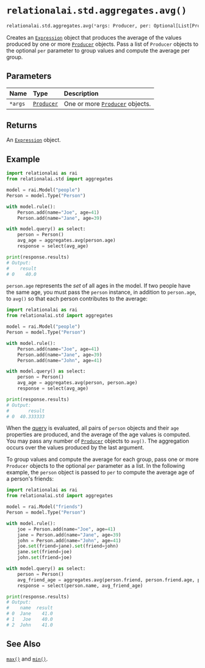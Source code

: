 # `relationalai.std.aggregates.avg()`

```python
relationalai.std.aggregates.avg(*args: Producer, per: Optional[List[Producer]]) -> Expression
```

Creates an [`Expression`](../../Expression.md) object that produces the average of
the values produced by one or more [`Producer`](../../Producer/README.md) objects.
Pass a list of `Producer` objects to the optional `per` parameter to group values and compute the average per group.

## Parameters

| Name | Type | Description |
| :--- | :--- | :------ |
| `*args` | [`Producer`](../../Producer/README.md) | One or more [`Producer`](../../Producer/README.md) objects. |

## Returns

An [`Expression`](../../Expression.md) object.

## Example

```python
import relationalai as rai
from relationalai.std import aggregates

model = rai.Model("people")
Person = model.Type("Person")

with model.rule():
    Person.add(name="Joe", age=41)
    Person.add(name="Jane", age=39)

with model.query() as select:
    person = Person()
    avg_age = aggregates.avg(person.age)
    response = select(avg_age)

print(response.results)
# Output:
#    result
# 0    40.0
```

`person.age` represents the _set_ of all ages in the model.
If two people have the same age, you must pass the `person` instance,
in addition to `person.age`, to `avg()` so that each person contributes to the average:

```python
import relationalai as rai
from relationalai.std import aggregates

model = rai.Model("people")
Person = model.Type("Person")

with model.rule():
    Person.add(name="Joe", age=41)
    Person.add(name="Jane", age=39)
    Person.add(name="John", age=41)

with model.query() as select:
    person = Person()
    avg_age = aggregates.avg(person, person.age)
    response = select(avg_age)

print(response.results)
# Output:
#       result
# 0  40.333333
```

When the [query](../../Model/query.md) is evaluated,
all pairs of `person` objects and their `age` properties are produced, and the average of the age values is computed.
You may pass any number of [`Producer`](../../Producer/README.md) objects to `avg()`.
The aggregation occurs over the values produced by the last argument.

To group values and compute the average for each group,
pass one or more `Producer` objects to the optional `per` parameter as a list.
In the following example, the `person` object is passed to `per` to compute the average age of a person's friends:

```python
import relationalai as rai
from relationalai.std import aggregates

model = rai.Model("friends")
Person = model.Type("Person")

with model.rule():
    joe = Person.add(name="Joe", age=41)
    jane = Person.add(name="Jane", age=39)
    john = Person.add(name="John", age=41)
    joe.set(friend=jane).set(friend=john)
    jane.set(friend=joe)
    john.set(friend=joe)

with model.query() as select:
    person = Person()
    avg_friend_age = aggregates.avg(person.friend, person.friend.age, per=[person])
    response = select(person.name, avg_friend_age)

print(response.results)
# Output:
#    name  result
# 0  Jane    41.0
# 1   Joe    40.0
# 2  John    41.0
```

## See Also

[`max()`](./max.md) and [`min()`](./min.md).
